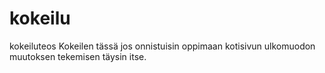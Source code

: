 # kokeilu
kokeiluteos
Kokeilen tässä jos onnistuisin oppimaan kotisivun ulkomuodon muutoksen tekemisen täysin itse.
